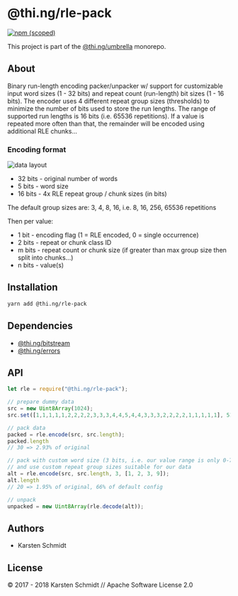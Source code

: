 # @thi.ng/rle-pack

[![npm (scoped)](https://img.shields.io/npm/v/@thi.ng/rle-pack.svg)](https://www.npmjs.com/package/@thi.ng/rle-pack)

This project is part of the
[@thi.ng/umbrella](https://github.com/thi-ng/umbrella/) monorepo.

## About

Binary run-length encoding packer/unpacker w/ support for customizable
input word sizes (1 - 32 bits) and repeat count (run-length) bit sizes
(1 - 16 bits). The encoder uses 4 different repeat group sizes
(thresholds) to minimize the number of bits used to store the run
lengths. The range of supported run lengths is 16 bits (i.e. 65536
repetitions). If a value is repeated more often than that, the remainder
will be encoded using additional RLE chunks...

### Encoding format

![data layout](https://raw.githubusercontent.com/thi-ng/umbrella/master/assets/rle-layout.png)

- 32 bits - original number of words
- 5 bits - word size
- 16 bits - 4x RLE repeat group / chunk sizes (in bits)

The default group sizes are: 3, 4, 8, 16, i.e. 8, 16, 256, 65536 repetitions

Then per value:

- 1 bit - encoding flag (1 = RLE encoded, 0 = single occurrence)
- 2 bits - repeat or chunk class ID
- m bits - repeat count or chunk size (if greater than max group size
  then split into chunks...)
- n bits - value(s)

## Installation

```bash
yarn add @thi.ng/rle-pack
```

## Dependencies

- [@thi.ng/bitstream](https://github.com/thi-ng/umbrella/tree/master/packages/bitstream)
- [@thi.ng/errors](https://github.com/thi-ng/umbrella/tree/master/packages/errors)

## API

```ts
let rle = require("@thi.ng/rle-pack");
```

```ts
// prepare dummy data
src = new Uint8Array(1024);
src.set([1,1,1,1,1,2,2,2,2,3,3,3,4,4,5,4,4,3,3,3,2,2,2,2,1,1,1,1,1], 512);

// pack data
packed = rle.encode(src, src.length);
packed.length
// 30 => 2.93% of original

// pack with custom word size (3 bits, i.e. our value range is only 0-7)
// and use custom repeat group sizes suitable for our data
alt = rle.encode(src, src.length, 3, [1, 2, 3, 9]);
alt.length
// 20 => 1.95% of original, 66% of default config

// unpack
unpacked = new Uint8Array(rle.decode(alt));
```

## Authors

- Karsten Schmidt

## License

&copy; 2017 - 2018 Karsten Schmidt // Apache Software License 2.0